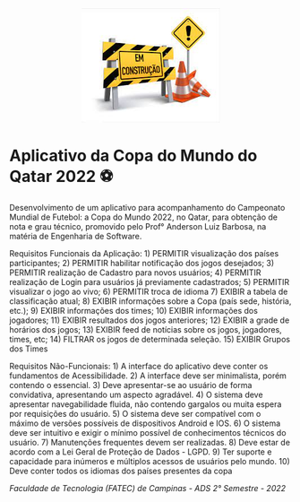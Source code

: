 <div align="center">
    <img src="./emConstrucao.jpg">
</div>

# Aplicativo da Copa do Mundo do Qatar 2022 ⚽

Desenvolvimento de um aplicativo para acompanhamento do Campeonato Mundial de Futebol: a Copa do Mundo 2022, no Qatar, para obtenção de nota e grau técnico, promovido pelo Prof° Anderson Luiz Barbosa, na matéria de Engenharia de Software.

Requisitos Funcionais da Aplicação:
	1) PERMITIR visualização dos países participantes;
	2) PERMITIR habilitar notificação dos jogos desejados;
	3) PERMITIR realização de Cadastro para novos usuários;
	4) PERMITIR realização de Login para usuários já previamente cadastrados;
	5) PERMITIR visualizar o jogo ao vivo;
	6) PERMITIR troca de idioma
	7) EXIBIR a tabela de classificação atual;
	8) EXIBIR informações sobre a Copa (país sede, história, etc.);
	9) EXIBIR informações dos times;
   10) EXIBIR informações dos jogadores;
   11) EXIBIR resultados dos jogos anteriores;
   12) EXIBIR a grade de horários dos jogos;
   13) EXIBIR feed de notícias sobre os jogos, jogadores, times, etc;
   14) FILTRAR os jogos de determinada seleção.
   15) EXIBIR Grupos dos Times

Requisitos Não-Funcionais:
	1) A interface do aplicativo deve conter os fundamentos de Acessibilidade.
	2) A interface deve ser minimalista, porém contendo o essencial.
	3) Deve apresentar-se ao usuário de forma convidativa, apresentando um aspecto agradável.
	4) O sistema deve apresentar navegabilidade fluida, não contendo gargalos ou muita espera por requisições do usuário.
	5) O sistema deve ser compatível com o máximo de versões possíveis de dispositivos Android e IOS.
	6) O sistema deve ser intuitivo e exigir o mínimo possível de conhecimentos técnicos do usuário.
	7) Manutenções frequentes devem ser realizadas.
	8) Deve estar de acordo com a Lei Geral de Proteção de Dados - LGPD.
	9) Ter suporte e capacidade para inúmeros e múltiplos acessos de usuários pelo mundo.
   10) Deve conter todos os idiomas dos países presentes da copa

_Faculdade de Tecnologia (FATEC) de Campinas - ADS 2° Semestre - 2022_
